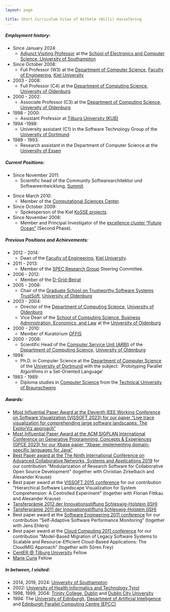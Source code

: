 ```yaml
---
layout: page

title: Short Curriculum Vitae of Wilhelm (Willi) Hasselbring
---
```


##### Employment history:

<ul>
  <li>Since January 2024:
    <ul>
      <li><a href="https://www.southampton.ac.uk/people/professor-wilhelm-hasselbring">Adjunct Visiting Professor</a> at the <a href="https://www.southampton.ac.uk/about/faculties-schools-departments/school-of-electronics-and-computer-science">School of Electronics and Computer Science, University of Southampton</a></li>
    </ul>
  </li>
  <li>Since October 2008:
    <ul>
      <li>Full Professor (W3) at the <a href="http://www.inf.uni-kiel.de/">Department of Computer Science</a>, <a href="http://www.tf.uni-kiel.de/">Faculty of Engineering</a>, <a href="http://www.uni-kiel.de/">Kiel University</a></li>
    </ul>
  </li>
  <li>2003 - 2008:
    <ul>
      <li>Full Professor (C4) at the <a href="https://uol.de/informatik/">Department of Computing Science</a>, <a href="https://uol.de/">University of Oldenburg</a></li>
    </ul>
  </li>
  <li>2000 - 2002:
    <ul>
      <li>Associate Professor (C3) at the <a href="https://uol.de/informatik/">Department of Computing Science</a>, <a href="https://uol.de/">University of Oldenburg</a></li>
    </ul>
  </li>
  <li>1998 - 2000:
    <ul>
      <li>Assistant Professor at <a href="https://www.tilburguniversity.edu/">Tilburg University (KUB)</a></li>
    </ul>
  </li>
  <li>1994 -1998:
    <ul>
      <li>University assistant (C1) in the Software Technology Group of the <a href="https://www.tu-dortmund.de/">University of Dortmund</a></li>
    </ul>
  </li>
  <li>1989 - 1993:
    <ul>
      <li>Research assistant in the Department of Computer Science at the <a href="https://www.uni-due.de/">University of Essen</a></li>
    </ul>
  </li>
</ul>

##### Current Positions:

<ul>
  <li>Since November 2011:
    <ul>
      <li>Scientific head of the Community Softwarearchitektur und Softwareentwicklung, <a href="https://summit-community.de/veranstaltung/softwarearchitektur-softwareentwicklung/">Summit</a>.</li>
    </ul>
  </li>
</ul>

<ul>
  <li>Since March 2010:
    <ul>
      <li>Member of the <a href="https://www.csc.uni-kiel.de/">Computational Sciences Center</a>.</li>
    </ul>
  </li>
  <li>Since October 2009:
    <ul>
      <li>Spokesperson of the Kiel <a href="https://kosse-sh.de/">KoSSE projects</a>.</li>
    </ul>
  </li>
  <li>Since November 2008:
    <ul>
      <li>Member and Principal Investigator of the <a href="http://www.ozean-der-zukunft.de/">excellence cluster “Future Ocean”</a> (Second Phase).</li>
    </ul>
  </li>
</ul>

##### Previous Positions and Achievements:

<ul>
  <li>2012 - 2014:
    <ul>
      <li>Dean of the <a href="http://www.tf.uni-kiel.de/">Faculty of Engineering</a>, <a href="http://www.uni-kiel.de/">Kiel University</a>.</li>
    </ul>
  </li>
  <li>2011 - 2013:
    <ul>
      <li>Member of the <a href="http://research.spec.org/">SPEC Research Group</a> Steering Committee.</li>
    </ul>
  </li>
  <li>2006 - 2012:
    <ul>
      <li>Member of the <a href="https://en.wikipedia.org/wiki/D-Grid">D-Grid-Beirat</a></li>
    </ul>
  </li>
  <li>2005 - 2008:
    <ul>
      <li>Chair of the <a href="http://trustsoft.uni-oldenburg.de/">Graduate School on Trustworthy Software Systems TrustSoft</a>, <a href="http://www.uni-oldenburg.de/">University of Oldenburg</a></li>
    </ul>
  </li>
  <li>2003 - 2004:
    <ul>
      <li>Director of the <a href="http://www.informatik.uni-oldenburg.de/">Department of Computing Science</a>, <a href="http://www.uni-oldenburg.de/">University of Oldenburg</a></li>
      <li>Vice Dean of the <a href="http://www.uni-oldenburg.de/fk2">School of Computing Science, Business Administration, Economics, and Law</a> at the <a href="http://www.uni-oldenburg.de/">University of Oldenburg</a></li>
    </ul>
  </li>
  <li>2000 - 2010:
    <ul>
      <li>Member of Kuratorium <a href="http://www.offis.de/">OFFIS</a></li>
    </ul>
  </li>
  <li>2000 - 2008:
    <ul>
      <li>Scientific Head of the <a href="http://www.informatik.uni-oldenburg.de/abteilungen/arbi">Computer Service Unit (ARBI)</a> of the <a href="http://www.informatik.uni-oldenburg.de/">Department of Computing Science</a>, <a href="http://www.uni-oldenburg.de/">University of Oldenburg</a></li>
    </ul>
  </li>
  <li>1994:
    <ul>
      <li>Ph.D. in Computer Science at the <a href="http://www.informatik.uni-dortmund.de/">Department of Computer Science</a> of the <a href="http://www.uni-dortmund.de/">University of Dortmund</a> with the subject: `Prototyping Parallel Algorithms in a Set-Oriented Language’</li>
    </ul>
  </li>
  <li>1983 - 1989:
    <ul>
      <li>Diploma studies in <a href="http://www.cs.tu-bs.de/">Computer Science</a> from the <a href="http://www.tu-bs.de/">Technical University of Braunschweig</a></li>
    </ul>
  </li>
</ul>

##### Awards:

<ul>
  <li><a href="https://www.se.informatik.uni-kiel.de/en/news-1/news-repository/most-influential-paper-award-at-vissoft">Most Influential Paper Award at the Eleventh IEEE Working Conference on Software Visualization (VISSOFT 2023) for our paper “Live trace visualization for comprehending large software landscapes: The ExplorViz approach”</a></li>
  <li><a href="https://www.se.informatik.uni-kiel.de/en/news-1/news-repository/most-influential-paper-award-at-gpce">Most Influential Paper Award at the ACM SIGPLAN International Conference on Generative Programming: Concepts &amp; Experiences (GPCE 2023) for our Xbase paper “Xbase: implementing domain-specific languages for Java”</a></li>
  <li><a href="https://www.se.informatik.uni-kiel.de/en/news-1/news-repository/most-influential-paper-award-at-vissoft">Best Paper award at the </a><a href="https://www.iaria.org/conferences2019/AwardsCOLLA19.html">The Ninth International Conference on Advanced Collaborative Networks, Systems and Applications 2019</a> for our contribution “Modularization of Research Software for Collaborative Open Source Development” (together with Christian Zirkelbach and Alexander Krause)</li>
  <li>Best paper award at the <a href="http://vissoft.dcc.uchile.cl/">VISSOFT 2015 conference</a> for our contribution “Hierarchical Software Landscape Visualization for System Comprehension: A Controlled Experiment” (together with Florian Fittkau and Alexander Krause)</li>
  <li><a href="https://www.diwish.de/nachricht/auszeichnung-fuer-wissenschaftler-ish-transferpreis-und-ish-transferpraemie-2012-verliehen-1835.html">Tansferprämie 2012 der Innovationsstiftung Schleswig-Holstein (ISH)</a></li>
  <li><a href="https://kosse-sh.de/news/kosse-professoren-erneut-fuer-transferleistungen-ausgezeichnet/">Tansferprämie 2011 der Innovationsstiftung Schleswig-Holstein (ISH)</a></li>
  <li>Best paper award at the <a href="http://se2011.ipd.kit.edu/">Software Engineering 2011 conference</a> for our contribution “Self-Adaptive Software Performance Monitoring” (together with Jens Ehlers)</li>
  <li>Best paper award at the <a href="http://www.iaria.org/conferences2010/CLOUDCOMPUTING10.html">Cloud Computing 2011 conference</a> for our contribution “Model-Based Migration of Legacy Software Systems to Scalable and Resource-Efficient Cloud-Based Applications: The CloudMIG Approach” (together with Sören Frey)</li>
  <li><a href="https://www.tilburguniversity.edu/research/economics-and-management">CentER @ Tilburg University</a> Fellow</li>
  <li><a href="https://www.mariecuriealumni.eu/">Marie Curie</a> Fellow</li>
</ul>

##### In between, I visited:

<ul>
  <li>2014, 2019, 2024: <a href="http://www.southampton.ac.uk/">University of Southampton</a></li>
  <li>2002: <a href="http://www.umit.at/">University of Health Informatics and Technology Tyrol</a></li>
  <li>1998, 1999, 2004: <a href="http://www.tcd.ie/">Trinity College, Dublin</a> and <a href="http://www.dcu.ie/">Dublin City University</a></li>
  <li>1994: The <a href="http://www.ed.ac.uk/">University of Edinburgh</a>, <a href="http://www.dai.ed.ac.uk/">Department of Artificial Intelligence</a> and <a class="external-link" href="http://www.epcc.ed.ac.uk/">Edinburgh Parallel Computing Centre (EPCC)</a></li>
</ul>
